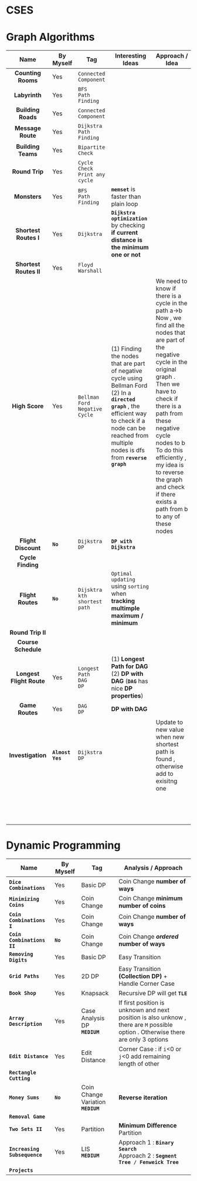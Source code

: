 # **CSES**

# **Graph Algorithms**
|  Name 	            | By Myself |  Tag  |   Interesting Ideas  |  Approach / Idea 	|
|          :-:	        |    ---	|  ---	|---	|---	|
|  **Counting Rooms**	|    Yes 	|  `Connected Component`	|   	|   	|
|  **Labyrinth** 	    |    Yes    | `BFS` <br> `Path Finding` |   	|   	|
|  **Building Roads**   |    Yes	|  `Connected Component` 	|   	|   	|
|  **Message Route** 	|    Yes	| `Dijkstra` <br> `Path Finding` |  |   	|
|  **Building Teams**   |    Yes    |   `Bipartite Check`     |   	|   	|
|  **Round Trip** 	    |    Yes    | `Cycle Check` <br> `Print any cycle`      |   	|   	|
|  **Monsters** 	    |    Yes    | `BFS` <br> `Path Finding`  | **`memset`** is faster than plain loop |   	|
|  **Shortest Routes I** 	|  Yes 	|  `Dijkstra` 	             |  **`Dijkstra optimization`** by checking **if current distance is the minimum one or not** 	|   	|
|  **Shortest Routes II**	|  Yes 	|  `Floyd Warshall`  |   	|   	|
|  **High Score** 	    |     Yes   |  `Bellman Ford` <br> `Negative Cycle`	|  (1) Finding the nodes that are part of negative cycle using Bellman Ford <br> (2) In a **`directed graph`** , the efficient way to check if a node can be reached from multiple nodes is dfs from **`reverse graph`** |  We need to know if there is a cycle in the path a->b <br> Now , we find all the nodes that are part of the negative cycle in the original graph . Then we have to check if there is a path from these negative cycle nodes to b <br> To do this efficiently , my idea is to reverse the graph and check if there exists a path from b to any of these nodes 	|
|  **Flight Discount** 	|   **`No`**   | `Dijkstra` <br> `DP` 	|   **`DP with Dijkstra`** 	|   	|
|  **Cycle Finding**	|   	        |   	|   	|   	|
|  **Flight Routes** 	|   **`No`**	| `Dijsktra` <br> `kth shortest path` |  `Optimal updating` using `sorting` when **tracking multimple maximum / minimum** 	|   	|
|  **Round Trip II** 	|   	|   	|   	|   	|
|  **Course Schedule** 	|   	|   	|   	|   	|
|  **Longest Flight Route** |   Yes	|  `Longest Path` <br> `DAG` <br> `DP` | (1) **Longest Path for DAG** <br> (2) **DP with DAG**  (**`DAG`** has nice **DP properties**)	|   	|
|  **Game Routes** 	|   Yes	|  `DAG` <br> `DP` 	|  **DP with DAG** 	|   	|
|  **Investigation** 	|   **`Almost Yes`**	|  `Dijkstra` <br> `DP` 	|   	| Update to new value when new shortest path is found , otherwise add to exisitng one    	|
|   	|   	|   	|   	|   	|
|   	|   	|   	|   	|   	|
|   	|   	|   	|   	|   	|
|   	|   	|   	|   	|   	|
|   	|   	|   	|   	|   	|
|   	|   	|   	|   	|   	|
|   	|   	|   	|   	|   	|
|   	|   	|   	|   	|   	|
|   	|   	|   	|   	|   	|
|   	|   	|   	|   	|   	|
|   	|   	|   	|   	|   	|
|   	|   	|   	|   	|   	|
|   	|   	|   	|   	|   	|
|   	|   	|   	|   	|   	|


# **Dynamic Programming**

|  Name 	| By Myself  	| Tag  	|  Analysis / Approach 	|
|---	|---	|---	|---	|
|  **`Dice Combinations`**  |   Yes	| Basic DP	| Coin Change **number of ways**  	|
|  **`Minimizing Coins`**	|  Yes 	| Coin Change  	|   Coin Change **minimum number of coins**	|
|   **`Coin Combinations I`**	|  Yes 	| Coin Change  |  Coin Change **number of ways** 	|
|   **`Coin Combinations II`**	|  **`No`** 	| Coin Change  |  Coin Change _**ordered**_ **number of ways** 	|
|  **`Removing Digits`** 	|  Yes 	|   Basic DP	|  Easy Transition 	| 
|  **`Grid Paths`**	|  Yes 	|  2D DP 	|  Easy Transition **(Collection DP)** + Handle Corner Case	|
|  **`Book Shop`**	|   Yes	|  Knapsack 	|  Recursive DP will get **`TLE`** 	| 
|  **`Array Description`** 	|   Yes	|  Case Analysis DP <br> **`MEDIUM`**	|   If first position is unknown and next position is also unknow , there are `M` possible option . Otherwise there are only 3 options 	|
|  **`Edit Distance`** 	|   Yes	|  Edit Distance 	|  Corner Case : if `i`<0 or `j`<0 add remaining length of other 	|
|   **`Rectangle Cutting`**	|   	|   	|   	|
|  **`Money Sums`** 	|  **`No`** 	|  Coin Change Variation <br> **`MEDIUM`** 	|  **Reverse iteration** 	|
|  **`Removal Game`**	|   	|   	|   	|
|   **`Two Sets II`**	|  Yes	|  Partition  	|   **Minimum Difference** Partition	|
|  **`Increasing Subsequence`** 	|  Yes 	|  LIS <br> **`MEDIUM`** 	|  Approach 1 : **`Binary Search`** <br> Approach 2 : **`Segment Tree / Fenweick Tree`** 	|
|  **`Projects`** 	|   	|   	|   	|
